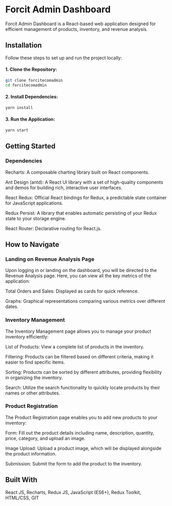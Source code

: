 # Forcit Admin Dashboard

Forcit Admin Dashboard is a React-based web application designed for efficient management of products, inventory, and revenue analysis.

## Installation

Follow these steps to set up and run the project locally:

#### 1. Clone the Repository:

```bash
git clone forcitecomadmin
cd forcitecomadmin
```
#### 2. Install Dependencies:
```bash
yarn install
```

#### 3. Run the Application:
```bash
yarn start
```
## Getting Started

### Dependencies
Recharts: A composable charting library built on React components.

Ant Design (antd): A React UI library with a set of high-quality components and demos for building rich, interactive user interfaces.

React Redux: Official React bindings for Redux, a predictable state container for JavaScript applications.

Redux Persist: A library that enables automatic persisting of your Redux state to your storage engine.

React Router: Declarative routing for React.js.

## How to Navigate

### Landing on Revenue Analysis Page

Upon logging in or landing on the dashboard, you will be directed to the Revenue Analysis page. Here, you can view all the key metrics of the application:

Total Orders and Sales: Displayed as cards for quick reference.

Graphs: Graphical representations comparing various metrics over different dates.

### Inventory Management

The Inventory Management page allows you to manage your product inventory efficiently:

List of Products: View a complete list of products in the inventory.

Filtering: Products can be filtered based on different criteria, making it easier to find specific items.

Sorting: Products can be sorted by different attributes, providing flexibility in organizing the inventory.

Search: Utilize the search functionality to quickly locate products by their names or other attributes.

### Product Registration

The Product Registration page enables you to add new products to your inventory:

Form: Fill out the product details including name, description, quantity, price, category, and upload an image.

Image Upload: Upload a product image, which will be displayed alongside the product information.

Submission: Submit the form to add the product to the inventory.

## Built With

React JS, Recharts, Redux JS, JavaScript (ES6+), Redux Toolkit, HTML/CSS, GIT

